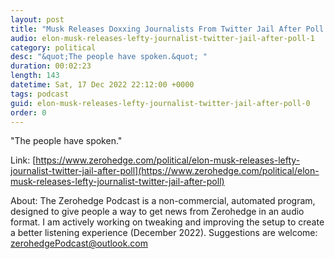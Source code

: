 ```yaml
---
layout: post
title: "Musk Releases Doxxing Journalists From Twitter Jail After Poll "
audio: elon-musk-releases-lefty-journalist-twitter-jail-after-poll-1
category: political
desc: "&quot;The people have spoken.&quot; "
duration: 00:02:23
length: 143
datetime: Sat, 17 Dec 2022 22:12:00 +0000
tags: podcast
guid: elon-musk-releases-lefty-journalist-twitter-jail-after-poll-0
order: 0
---
```

&quot;The people have spoken.&quot; 

Link: [https://www.zerohedge.com/political/elon-musk-releases-lefty-journalist-twitter-jail-after-poll](https://www.zerohedge.com/political/elon-musk-releases-lefty-journalist-twitter-jail-after-poll)

About: The Zerohedge Podcast is a non-commercial, automated program, designed to give people a way to get news from Zerohedge in an audio format.  I am actively working on tweaking and improving the setup to create a better listening experience (December 2022).  Suggestions are welcome: [zerohedgePodcast@outlook.com](mailto:zerohedgePodcast@outlook.com)